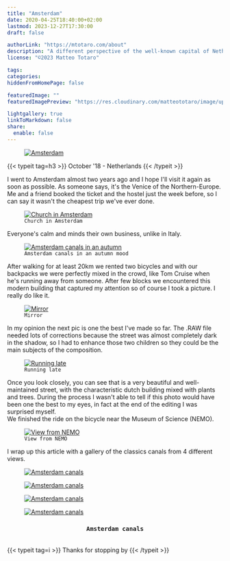 ```yaml
---
title: "Amsterdam"
date: 2020-04-25T18:40:00+02:00
lastmod: 2023-12-27T17:30:00
draft: false

authorLink: "https://mtotaro.com/about"
description: "A different perspective of the well-known capital of Netherlands"
license: "©2023 Matteo Totaro"

tags:
categories:
hiddenFromHomePage: false

featuredImage: ""
featuredImagePreview: "https://res.cloudinary.com/matteototaro/image/upload/f_auto,q_auto/v1/amsterdam/11"

lightgallery: true
linkToMarkdown: false
share:
  enable: false
---
```


<div class="container-fluid">
	<div class="ratio-box fade-box">
		<figure>
			<a class="lightgallery" 
				href=https://res.cloudinary.com/matteototaro/image/upload/f_auto,q_auto/v1/amsterdam/9
				title="Amsterdam"
				data-thumbnail=https://res.cloudinary.com/matteototaro/image/upload/f_auto,q_auto/v1/amsterdam/9
				data-sub-html="Amsterdam">
				<img class="lazyload blur-up"
					data-src=https://res.cloudinary.com/matteototaro/image/upload/f_auto,q_auto/v1/amsterdam/9
					alt="Amsterdam"></a>
		</figure>
		<div class="col-md-8 col-md-push-2 no-padding-left" >
			{{< typeit tag=h3 >}} October '18 - Netherlands {{< /typeit >}}
			<p>I went to Amsterdam almost two years ago and I hope I'll visit it again as soon as possible. As someone says, it's the Venice of the  Northern-Europe. Me and a friend booked the ticket and the hostel just the week before, so I can say it wasn't the cheapest trip we've ever done.</p>
		 </div>
		<figure>
			<a class="lightgallery" 
				href=https://res.cloudinary.com/matteototaro/image/upload/f_auto,q_auto/v1/amsterdam/6
				title="Church in Amsterdam"
				data-thumbnail=https://res.cloudinary.com/matteototaro/image/upload/f_auto,q_auto/v1/amsterdam/6
				data-sub-html="Church in Amsterdam">
				<img class="lazyload blur-up"
					src=https://res.cloudinary.com/matteototaro/image/upload/f_auto,q_auto/v1/amsterdam/6
					data-src=https://res.cloudinary.com/matteototaro/image/upload/f_auto,q_auto/v1/amsterdam/6
					alt="Church in Amsterdam"></a>
					<figcaption class=image-caption>
						<code>Church in Amsterdam</code>
					</figcaption>
		</figure>
	    <div class="col-md-8 col-md-push-2 no-padding-left" >
			<p>Everyone's calm and minds their own business, unlike in Italy.</p>
		 </div>
		<figure>
			<a class="lightgallery" 
				href=https://res.cloudinary.com/matteototaro/image/upload/f_auto,q_auto/v1/amsterdam/7
				title="Amsterdam canals in an autumn"
				data-thumbnail=https://res.cloudinary.com/matteototaro/image/upload/f_auto,q_auto/v1/amsterdam/7
				data-sub-html="Amsterdam canals in an autumn">
				<img class="lazyload blur-up"
					src=https://res.cloudinary.com/matteototaro/image/upload/f_auto,q_auto/v1/amsterdam/7
					data-src=https://res.cloudinary.com/matteototaro/image/upload/f_auto,q_auto/v1/amsterdam/7
					alt="Amsterdam canals in an autumn"></a>
					<figcaption class=image-caption>
						<code>Amsterdam canals in an autumn mood</code>
					</figcaption>
		</figure>
	    <div class="col-md-8 col-md-push-2 no-padding-left" >
			<p>After walking for at least 20km we rented two bicycles and with our backpacks we were perfectly mixed in the crowd, like Tom Cruise when he's running away from someone. After few blocks we encountered this modern building that captured my attention so of course I took a picture. I really do like it.</p>
		 </div>
		<figure>
			<a class="lightgallery" 
				href="https://res.cloudinary.com/matteototaro/image/upload/f_auto,q_auto/v1/amsterdam/11"
				title="Mirror"
				data-thumbnail="https://res.cloudinary.com/matteototaro/image/upload/f_auto,q_auto/v1/amsterdam/11"
				data-sub-html="Mirror">
				<img class="lazyload blur-up"
					src=https://res.cloudinary.com/matteototaro/image/upload/f_auto,q_auto/v1/amsterdam/11
					alt="Mirror"></a>
					<figcaption class=image-caption>
						<code>Mirror</code>
					</figcaption>
		</figure>
     	<div class="col-md-8 col-md-push-2 no-padding-left" >
			<p>In my opinion the next pic is one the best I've made so far. The .RAW file needed lots of corrections because the street was almost completely dark in the shadow, so I had to enhance those two children so they could be the main subjects of the composition.</p>
		</div>
		<figure>
			<a class="lightgallery" 
				href="https://res.cloudinary.com/matteototaro/image/upload/f_auto,q_auto/v1/amsterdam/10"
				title="Running late"
				data-thumbnail="https://res.cloudinary.com/matteototaro/image/upload/f_auto,q_auto/v1/amsterdam/10"
				data-sub-html="Running late">
				<img class="lazyload blur-up"
					src="https://res.cloudinary.com/matteototaro/image/upload/f_auto,q_auto/v1/amsterdam/10"
					data-src="https://res.cloudinary.com/matteototaro/image/upload/f_auto,q_auto/v1/amsterdam/10"
					alt="Running late"></a>
					<figcaption class=image-caption>
						<code>Running late</code>
					</figcaption>
		</figure>
        <div class="col-md-8 col-md-push-2 no-padding-left" >
			<p>Once you look closely, you can see that is a very beautiful and well-maintained street, with the characteristic dutch building mixed with plants and trees. During the process I wasn't able to tell if this photo would have been one the best to my eyes, in fact at the end of the editing I was surprised myself.<br>We finished the ride on the bicycle near the Museum of Science (NEMO).</p>
		 </div>
		<figure>
			<a class="lightgallery" 
				href="https://res.cloudinary.com/matteototaro/image/upload/f_auto,q_auto/v1/amsterdam/12"
				title="View from NEMO"
				data-thumbnail="https://res.cloudinary.com/matteototaro/image/upload/f_auto,q_auto/v1/amsterdam/12"
				data-sub-html="View from NEMO">
				<img class="lazyload blur-up"
					src="https://res.cloudinary.com/matteototaro/image/upload/f_auto,q_auto/v1/amsterdam/12"
					data-src="https://res.cloudinary.com/matteototaro/image/upload/f_auto,q_auto/v1/amsterdam/12"
					alt="View from NEMO"></a>
					<figcaption class=image-caption>
						<code>View from NEMO</code>
					</figcaption>
		</figure>
		<div class="col-md-8 col-md-push-2 no-padding-left" >
			<p>I wrap up this article with a gallery of the classics canals from 4 different views.</p>
		 </div>
		<div class="row">
				<div class="scroll-view">
					<div class="scroll-doc">
						<div class="scroll-item">
							<div class="thumbnail">
								<figure>
									<a class="lightgallery" 
									href="https://res.cloudinary.com/matteototaro/image/upload/f_auto,q_auto/v1/amsterdam/5"
									title="Amsterdam canals"
									data-thumbnail="https://res.cloudinary.com/matteototaro/image/upload/f_auto,q_auto/v1/amsterdam/5"
									data-sub-html="Amsterdam canals">
										<img class="lazyload blur-up"
											src="https://res.cloudinary.com/matteototaro/image/upload/f_auto,q_auto/v1/amsterdam/5"
											data-src="https://res.cloudinary.com/matteototaro/image/upload/f_auto,q_auto/v1/amsterdam/5"
											alt="Amsterdam canals"></a>
								</figure>
							</div>
						</div>
						<div class="scroll-item">
								<div class="thumbnail">
									<figure>
										<a class="lightgallery" 
										href="https://res.cloudinary.com/matteototaro/image/upload/f_auto,q_auto/v1/amsterdam/2"
										title="Amsterdam canals"
										data-thumbnail="https://res.cloudinary.com/matteototaro/image/upload/f_auto,q_auto/v1/amsterdam/2"
										data-sub-html="Amsterdam canals">
											<img class="lazyload blur-up"
												src="https://res.cloudinary.com/matteototaro/image/upload/f_auto,q_auto/v1/amsterdam/2"
												data-src="https://res.cloudinary.com/matteototaro/image/upload/f_auto,q_auto/v1/amsterdam/2"
												alt="Amsterdam canals"></a>
									</figure>
								</div>
						</div>
						<div class="scroll-item">
								<div class="thumbnail">
									<figure>
										<a class="lightgallery" 
											href="https://res.cloudinary.com/matteototaro/image/upload/f_auto,q_auto/v1/amsterdam/3"
											title="Amsterdam canals"
											data-thumbnail="https://res.cloudinary.com/matteototaro/image/upload/f_auto,q_auto/v1/amsterdam/3"
											data-sub-html="Amsterdam canals">
											<img class="lazyload blur-up"
												src="https://res.cloudinary.com/matteototaro/image/upload/f_auto,q_auto/v1/amsterdam/3"
												data-src="https://res.cloudinary.com/matteototaro/image/upload/f_auto,q_auto/v1/amsterdam/3"
												alt="Amsterdam canals"></a>
									</figure>
								</div>
						</div>
						<div class="scroll-item">
								<div class="thumbnail">
									<figure>
										<a class="lightgallery" 
											href="https://res.cloudinary.com/matteototaro/image/upload/f_auto,q_auto/v1/amsterdam/4"
											title="Amsterdam canals"
											data-thumbnail="https://res.cloudinary.com/matteototaro/image/upload/f_auto,q_auto/v1/amsterdam/4"
											data-sub-html="Amsterdam canals">
											<img class="lazyload blur-up"
												src="https://res.cloudinary.com/matteototaro/image/upload/f_auto,q_auto/v1/amsterdam/4"
												data-src="https://res.cloudinary.com/matteototaro/image/upload/f_auto,q_auto/v1/amsterdam/4"
												alt="Amsterdam canals"></a>
									</figure>
								</div>
							</div>
					</div>
			</div>
		</div>
		<h3 style="text-align:center"><code> Amsterdam canals </code></h3><br>
	{{< typeit tag=i >}} Thanks for stopping by {{< /typeit >}}
	</div>
</div>